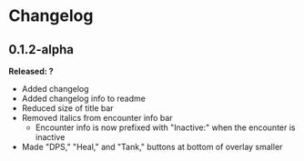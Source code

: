 # Changelog

## 0.1.2-alpha

**Released: ?**

- Added changelog
- Added changelog info to readme
- Reduced size of title bar
- Removed italics from encounter info bar
    - Encounter info is now prefixed with "Inactive:" when the encounter is inactive
- Made "DPS," "Heal," and "Tank," buttons at bottom of overlay smaller
